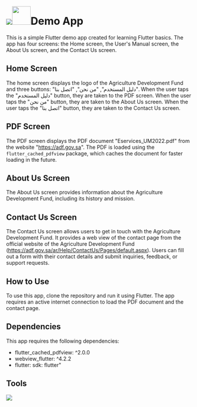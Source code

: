 # <img src="https://img.icons8.com/color/48/000000/flutter"/><img src="https://github-production-user-asset-6210df.s3.amazonaws.com/105802149/259651039-a08e9946-4f73-462a-803f-8252ec18a9a0.png" width=50>Demo App

This is a simple Flutter demo app created for learning Flutter basics. The app has four screens: the Home screen, the User's Manual screen, the About Us screen, and the Contact Us screen.

## Home Screen

The home screen displays the logo of the Agriculture Development Fund and three buttons: "دليل المستخدم", "من نحن", "اتصل بنا". When the user taps the "دليل المستخدم" button, they are taken to the PDF screen. When the user taps the "من نحن" button, they are taken to the About Us screen. When the user taps the "اتصل بنا" button, they are taken to the Contact Us screen.

## PDF Screen

The PDF screen displays the PDF document "Eservices_UM2022.pdf" from the website "https://adf.gov.sa". The PDF is loaded using the `flutter_cached_pdfview` package, which caches the document for faster loading in the future.

## About Us Screen

The About Us screen provides information about the Agriculture Development Fund, including its history and mission.

## Contact Us Screen

The Contact Us screen allows users to get in touch with the Agriculture Development Fund. It provides a web view of the contact page from the official website of the Agriculture Development Fund (https://adf.gov.sa/ar/Help/ContactUs/Pages/default.aspx). Users can fill out a form with their contact details and submit inquiries, feedback, or support requests.

## How to Use

To use this app, clone the repository and run it using Flutter. The app requires an active internet connection to load the PDF document and the contact page.

## Dependencies

This app requires the following dependencies:

- flutter_cached_pdfview: ^2.0.0
-  webview_flutter: ^4.2.2
- flutter: sdk: flutter"

## Tools
<img src="https://img.icons8.com/fluent/48/000000/flutter.png"/>
